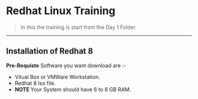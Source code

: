 # Redhat Linux Training

>In this the training is start from the Day 1 Folder.

---

## Installation of Redhat 8

 **Pre-Requiste** Software you want download are :-
 * Vitual Box or VMWare Workstation.
 * Redhat 8 Iso file.
 * **NOTE** Your System should have 6 to 8 GB RAM.
